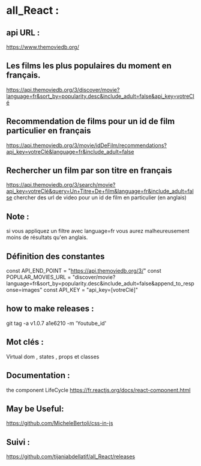 # all_React :

## api URL : 

 https://www.themoviedb.org/ 

## Les films les plus populaires du moment en français.

https://api.themoviedb.org/3/discover/movie?language=fr&sort_by=popularity.desc&include_adult=false&api_key=votreClé

## Recommendation de films pour un id de film particulier en français

https://api.themoviedb.org/3/movie/idDeFilm/recommendations?api_key=votreClé&language=fr&include_adult=false

## Rechercher un film par son titre en français

https://api.themoviedb.org/3/search/movie?api_key=votreClé&query=Un+Titre+De+film&language=fr&include_adult=false
chercher des url de video pour un id de film en particulier (en anglais)

## Note :

 si vous appliquez un filtre avec language=fr vous aurez malheureusement moins de résultats qu'en anglais.


## Définition des constantes

const API_END_POINT = "https://api.themoviedb.org/3/"
const POPULAR_MOVIES_URL = "discover/movie?language=fr&sort_by=popularity.desc&include_adult=false&append_to_response=images"
const API_KEY = "api_key=[votreClé]"



## how to make releases :  

git tag -a v1.0.7 a1e6210 -m 'Youtube_id'

## Mot clés : 

Virtual dom , states , props et classes 

## Documentation : 

the component LifeCycle https://fr.reactjs.org/docs/react-component.html


## May be Useful: 

 https://github.com/MicheleBertoli/css-in-js

 ## Suivi : 

 https://github.com/tijaniabdellatif/all_React/releases
